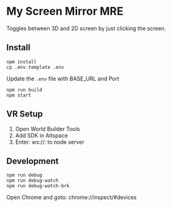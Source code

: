 # My Screen Mirror MRE
Toggles between 3D and 2D screen by just clicking the screen.

## Install
```
npm install
cp .env.template .env
```

Update the `.env` file with BASE_URL and Port

```
npm run build
npm start
```

## VR Setup
1. Open World Builder Tools
1. Add SDK in Altspace
1. Enter: ws://<host>:<port> to node server

## Development
```
npm run debug
npm run debug-watch
npm run debug-watch-brk
```
Open Chrome and goto: chrome://inspect/#devices

